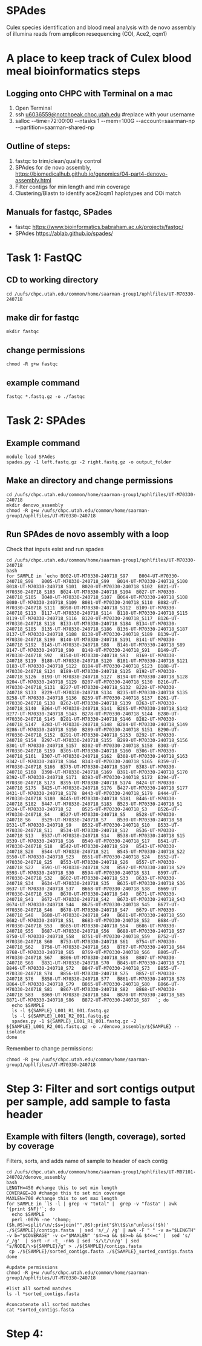 # SPAdes
Culex species identification and blood meal analysis with de novo assembly of illumina reads from amplicon resequencing (COI, Ace2, cqm1)

# A place to keep track of Culex blood meal bioinformatics steps

## Logging onto CHPC with Terminal on a mac
1. Open Terminal
2. ssh u6036559@notchpeak.chpc.utah.edu        #replace with your username
3. salloc --time=72:00:00 --ntasks 1 --mem=100G --account=saarman-np --partition=saarman-shared-np

## Outline of steps:
1. fastqc to trim/clean/quality control
2. SPAdes for de novo assembly, https://biomedicalhub.github.io/genomics/04-part4-denovo-assembly.html
3. Filter contigs for min length and min coverage
4. Clustering/Blastn to identify ace2/cqm1 haplotypes and COi match

## Manuals for fastqc, SPades 
 - fastqc https://www.bioinformatics.babraham.ac.uk/projects/fastqc/
 - SPAdes https://ablab.github.io/spades/ 

# Task 1: FastQC
## CD to working directory
```cd /uufs/chpc.utah.edu/common/home/saarman-group1/uphlfiles/UT-M70330-240718```

## make dir for fastqc
```mkdir fastqc```

## change permissions
```chmod -R g+w fastqc```

## example command
```
fastqc *.fastq.gz -o ./fastqc
```
# Task 2: SPAdes

## Example command
```
module load SPAdes
spades.py -1 left.fastq.gz -2 right.fastq.gz -o output_folder
```
## Make an directory and change permissions
```
cd /uufs/chpc.utah.edu/common/home/saarman-group1/uphlfiles/UT-M70330-240718
mkdir denovo_assembly
chmod -R g+w /uufs/chpc.utah.edu/common/home/saarman-group1/uphlfiles/UT-M70330-240718
```
## Run SPAdes de novo assembly with a loop
Check that inputs exist and run spades
```
cd /uufs/chpc.utah.edu/common/home/saarman-group1/uphlfiles/UT-M70330-240718
bash
for SAMPLE in `echo B002-UT-M70330-240718_S97	 B004-UT-M70330-240718_S98	 B005-UT-M70330-240718_S99	 B014-UT-M70330-240718_S100	 B018-UT-M70330-240718_S101	 B020-UT-M70330-240718_S102	 B021-UT-M70330-240718_S103	 B024-UT-M70330-240718_S104	 B027-UT-M70330-240718_S105	 B040-UT-M70330-240718_S107	 B064-UT-M70330-240718_S108	 B080-UT-M70330-240718_S109	 B081-UT-M70330-240718_S110	 B082-UT-M70330-240718_S111	 B098-UT-M70330-240718_S112	 B109-UT-M70330-240718_S113	 B117-UT-M70330-240718_S114	 B118-UT-M70330-240718_S115	 B119-UT-M70330-240718_S116	 B120-UT-M70330-240718_S117	 B126-UT-M70330-240718_S118	 B133-UT-M70330-240718_S184	 B134-UT-M70330-240718_S185	 B135-UT-M70330-240718_S186	 B136-UT-M70330-240718_S187	 B137-UT-M70330-240718_S188	 B138-UT-M70330-240718_S189	 B139-UT-M70330-240718_S190	 B140-UT-M70330-240718_S191	 B141-UT-M70330-240718_S192	 B145-UT-M70330-240718_S88	 B146-UT-M70330-240718_S89	 B147-UT-M70330-240718_S90	 B148-UT-M70330-240718_S91	 B149-UT-M70330-240718_S92	 B150-UT-M70330-240718_S93	 B169-UT-M70330-240718_S119	 B180-UT-M70330-240718_S120	 B181-UT-M70330-240718_S121	 B183-UT-M70330-240718_S122	 B184-UT-M70330-240718_S123	 B188-UT-M70330-240718_S124	 B189-UT-M70330-240718_S125	 B192-UT-M70330-240718_S126	 B193-UT-M70330-240718_S127	 B194-UT-M70330-240718_S128	 B204-UT-M70330-240718_S129	 B207-UT-M70330-240718_S130	 B216-UT-M70330-240718_S131	 B227-UT-M70330-240718_S132	 B228-UT-M70330-240718_S133	 B229-UT-M70330-240718_S134	 B235-UT-M70330-240718_S135	 B258-UT-M70330-240718_S136	 B259-UT-M70330-240718_S137	 B261-UT-M70330-240718_S138	 B262-UT-M70330-240718_S139	 B263-UT-M70330-240718_S140	 B264-UT-M70330-240718_S141	 B265-UT-M70330-240718_S142	 B277-UT-M70330-240718_S143	 B278-UT-M70330-240718_S144	 B280-UT-M70330-240718_S145	 B281-UT-M70330-240718_S146	 B282-UT-M70330-240718_S147	 B283-UT-M70330-240718_S148	 B284-UT-M70330-240718_S149	 B286-UT-M70330-240718_S150	 B289-UT-M70330-240718_S151	 B290-UT-M70330-240718_S152	 B291-UT-M70330-240718_S153	 B292-UT-M70330-240718_S154	 B297-UT-M70330-240718_S155	 B299-UT-M70330-240718_S156	 B301-UT-M70330-240718_S157	 B302-UT-M70330-240718_S158	 B303-UT-M70330-240718_S159	 B305-UT-M70330-240718_S160	 B306-UT-M70330-240718_S161	 B307-UT-M70330-240718_S162	 B308-UT-M70330-240718_S163	 B342-UT-M70330-240718_S164	 B343-UT-M70330-240718_S165	 B359-UT-M70330-240718_S166	 B375-UT-M70330-240718_S167	 B383-UT-M70330-240718_S168	 B390-UT-M70330-240718_S169	 B391-UT-M70330-240718_S170	 B392-UT-M70330-240718_S171	 B393-UT-M70330-240718_S172	 B394-UT-M70330-240718_S173	 B395-UT-M70330-240718_S174	 B424-UT-M70330-240718_S175	 B425-UT-M70330-240718_S176	 B427-UT-M70330-240718_S177	 B431-UT-M70330-240718_S178	 B443-UT-M70330-240718_S179	 B444-UT-M70330-240718_S180	 B445-UT-M70330-240718_S181	 B446-UT-M70330-240718_S182	 B447-UT-M70330-240718_S183	 B523-UT-M70330-240718_S1	 B524-UT-M70330-240718_S2	 B525-UT-M70330-240718_S3	 B526-UT-M70330-240718_S4	 B527-UT-M70330-240718_S5	 B528-UT-M70330-240718_S6	 B529-UT-M70330-240718_S7	 B530-UT-M70330-240718_S8	 B531-UT-M70330-240718_S9	 B532-UT-M70330-240718_S10	 B533-UT-M70330-240718_S11	 B534-UT-M70330-240718_S12	 B536-UT-M70330-240718_S13	 B537-UT-M70330-240718_S14	 B538-UT-M70330-240718_S15	 B539-UT-M70330-240718_S16	 B540-UT-M70330-240718_S17	 B541-UT-M70330-240718_S18	 B542-UT-M70330-240718_S19	 B543-UT-M70330-240718_S20	 B544-UT-M70330-240718_S21	 B545-UT-M70330-240718_S22	 B550-UT-M70330-240718_S23	 B551-UT-M70330-240718_S24	 B552-UT-M70330-240718_S25	 B553-UT-M70330-240718_S26	 B557-UT-M70330-240718_S27	 B591-UT-M70330-240718_S28	 B592-UT-M70330-240718_S29	 B593-UT-M70330-240718_S30	 B594-UT-M70330-240718_S31	 B597-UT-M70330-240718_S32	 B602-UT-M70330-240718_S33	 B633-UT-M70330-240718_S34	 B634-UT-M70330-240718_S35	 B635-UT-M70330-240718_S36	 B637-UT-M70330-240718_S37	 B668-UT-M70330-240718_S38	 B669-UT-M70330-240718_S39	 B670-UT-M70330-240718_S40	 B671-UT-M70330-240718_S41	 B672-UT-M70330-240718_S42	 B673-UT-M70330-240718_S43	 B674-UT-M70330-240718_S44	 B675-UT-M70330-240718_S45	 B677-UT-M70330-240718_S46	 B678-UT-M70330-240718_S47	 B679-UT-M70330-240718_S48	 B680-UT-M70330-240718_S49	 B681-UT-M70330-240718_S50	 B682-UT-M70330-240718_S51	 B683-UT-M70330-240718_S52	 B684-UT-M70330-240718_S53	 B685-UT-M70330-240718_S54	 B686-UT-M70330-240718_S55	 B687-UT-M70330-240718_S56	 B688-UT-M70330-240718_S57	 B750-UT-M70330-240718_S58	 B751-UT-M70330-240718_S59	 B752-UT-M70330-240718_S60	 B753-UT-M70330-240718_S61	 B754-UT-M70330-240718_S62	 B756-UT-M70330-240718_S63	 B767-UT-M70330-240718_S64	 B768-UT-M70330-240718_S65	 B769-UT-M70330-240718_S66	 B805-UT-M70330-240718_S67	 B806-UT-M70330-240718_S68	 B807-UT-M70330-240718_S69	 B831-UT-M70330-240718_S70	 B845-UT-M70330-240718_S71	 B846-UT-M70330-240718_S72	 B847-UT-M70330-240718_S73	 B855-UT-M70330-240718_S74	 B856-UT-M70330-240718_S75	 B857-UT-M70330-240718_S76	 B858-UT-M70330-240718_S77	 B861-UT-M70330-240718_S78	 B864-UT-M70330-240718_S79	 B865-UT-M70330-240718_S80	 B866-UT-M70330-240718_S81	 B867-UT-M70330-240718_S82	 B868-UT-M70330-240718_S83	 B869-UT-M70330-240718_S84	 B870-UT-M70330-240718_S85	 B871-UT-M70330-240718_S86	 B872-UT-M70330-240718_S87	`; do
  echo $SAMPLE
  ls -l ${SAMPLE}_L001_R1_001.fastq.gz
  ls -l ${SAMPLE}_L001_R2_001.fastq.gz
  spades.py -1 ${SAMPLE}_L001_R1_001.fastq.gz -2	${SAMPLE}_L001_R2_001.fastq.gz -o ./denovo_assembly/${SAMPLE} --isolate
done
```
Remember to change permissions:
```
chmod -R g+w /uufs/chpc.utah.edu/common/home/saarman-group1/uphlfiles/UT-M70330-240718
```

# Step 3: Filter and sort contigs output per sample, add sample to fasta header

## Example with filters (length, coverage), sorted by coverage
Filters, sorts, and adds name of sample to header of each contig
```
cd /uufs/chpc.utah.edu/common/home/saarman-group1/uphlfiles/UT-M07101-240702/denovo_assembly
bash
LENGTH=450 #change this to set min length
COVERAGE=20 #change this to set min coverage
MAXLEN=700 #change this to set max length
for SAMPLE in `ls -l | grep -v "total" |  grep -v "fasta" | awk '{print $NF}'`; do
  echo $SAMPLE
  perl -0076 -ne 'chomp;($h,@S)=split/\n/;$s=join("",@S);print"$h\t$s\n"unless(!$h)' ./${SAMPLE}/contigs.fasta  | sed 's/_/ /g' | awk -F " " -v a="$LENGTH" -v b="$COVERAGE" -v c="$MAXLEN" '$4>=a && $6>=b && $4<=c' |  sed 's/ /_/g'  | sort -r -t_ -nk6 | sed 's/\t/\n/g' | sed "s/NODE/\>${SAMPLE}/g" > ./${SAMPLE}/contigs.fasta
 cp ./${SAMPLE}/sorted_contigs.fasta ./${SAMPLE}_sorted_contigs.fasta
done

#update permissions
chmod -R g+w /uufs/chpc.utah.edu/common/home/saarman-group1/uphlfiles/UT-M70330-240718

#list all sorted matches
ls -l *sorted_contigs.fasta

#concatenate all sorted matches
cat *sorted_contigs.fasta    
```
# Step 4: 

